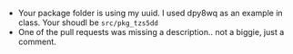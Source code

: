 * Your package folder is using my uuid.  I used dpy8wq as an example in class.  Your shoudl be `src/pkg_tzs5dd`
* One of the pull requests was missing a description.. not a biggie, just a comment.

